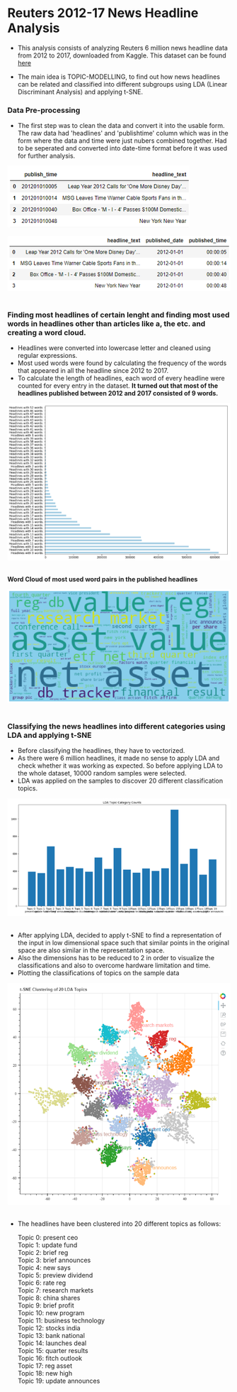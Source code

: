 # Reuters 2012-17 News Headline Analysis

* This analysis consists of analyzing Reuters 6 million news headline data from 2012 to 2017, downloaded from Kaggle. This dataset can be found [here](https://www.kaggle.com/therohk/reuters-news-wire-archive/data)

* The main idea is TOPIC-MODELLING, to find out how news headlines can be related and classified into different subgroups using LDA (Linear Discriminant Analysis) and applying t-SNE.

### Data Pre-processing

* The first step was to clean the data and convert it into the usable form. The raw data had 'headlines' and 'publishtime' column which was in the form where the data and time were just nubers combined together. Had to be seperated and converted into date-time format before it was used for further analysis.

![](images/1.png?raw=true)
<br>
<br>
![](images/2.png?raw=true)
<br>
<br>

### Finding most headlines of certain lenght and finding most used words in headlines other than articles like a, the etc. and creating a word cloud.
* Headlines were converted into lowercase letter and cleaned using regular expressions.
* Most used words were found by calculating the frequency of the words that appeared in all the headline since 2012 to 2017.
* To calculate the length of headlines, each word of every headline were counted for every entry in the dataset.
**It turned out that most of the headlines published between 2012 and 2017 consisted of 9 words.**

![](images/3.png?raw=true)
<br>
<br>

**Word Cloud of most used word pairs in the published headlines**

![](images/4.png?raw=true)
<br>
<br>

### Classifying the news headlines into different categories using LDA and applying t-SNE
* Before classifying the headlines, they have to vectorized. 
* As there were 6 million headlines, it made no sense to apply LDA and check whether it was working as expected. So before applying LDA to the whole dataset, 10000 random samples were selected. 
* LDA was applied on the samples to discover 20 different classification topics.

![](images/5.png?raw=true)
<br>
<br>

* After applying LDA, decided to apply t-SNE to find a representation of the input in low dimensional space such that similar points in the original space are also similar in the representation space.
* Also the dimensions has to be reduced to 2 in order to visualize the classifications and also to overcome hardware limitation and time.
* Plotting the classifications of topics on the sample data

![](images/6.png?raw=true)
<br>
<br>

* The headlines have been clustered into 20 different topics as follows:

    Topic 0:  present ceo <br>
    Topic 1:  update fund <br>
    Topic 2:  brief reg <br>
    Topic 3:  brief announces <br>
    Topic 4:  new says <br>
    Topic 5:  preview dividend <br>
    Topic 6:  rate reg <br>
    Topic 7:  research markets <br>
    Topic 8:  china shares <br>
    Topic 9:  brief profit <br>
    Topic 10:  new program <br>
    Topic 11:  business technology <br>
    Topic 12:  stocks india <br>
    Topic 13:  bank national <br>
    Topic 14:  launches deal <br>
    Topic 15:  quarter results <br>
    Topic 16:  fitch outlook <br>
    Topic 17:  reg asset <br>
    Topic 18:  new high <br>
    Topic 19:  update announces <br>
